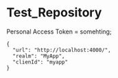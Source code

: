 # Test_Repository

Personal Access Token = somehting;

```
{
  "url": "http://localhost:4000/",
  "realm": "MyApp",
  "clienId": "myapp"
}
```
